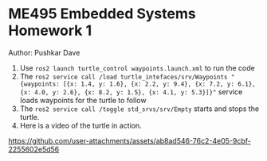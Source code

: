 # ME495 Embedded Systems Homework 1
Author: Pushkar Dave
1. Use `ros2 launch turtle_control waypoints.launch.xml` to run the code
2. The `ros2 service call /load turtle_intefaces/srv/Waypoints "{waypoints: [{x: 1.4, y: 1.6}, {x: 2.2, y: 9.4}, {x: 7.2, y: 6.1}, {x: 4.0, y: 2.6}, {x: 8.2, y: 1.5}, {x: 4.1, y: 5.3}]}"` service loads waypoints for the turtle to follow
3. The `ros2 service call /toggle std_srvs/srv/Empty` starts and stops the turtle.
4. Here is a video of the turtle in action.

https://github.com/user-attachments/assets/ab8ad546-76c2-4e05-9cbf-2255602e5d56
